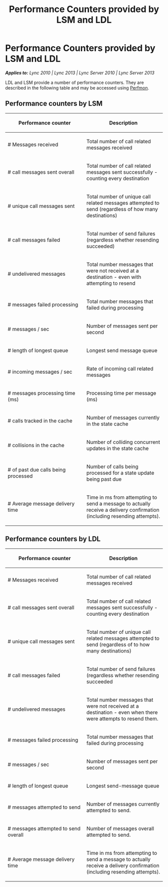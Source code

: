 ﻿---
title: Performance Counters provided by LSM and LDL
TOCTitle: Performance Counters provided by LSM and LDL
ms:assetid: 66a0c1f3-32a4-4e59-9646-824f28d332d0
ms:mtpsurl: https://msdn.microsoft.com/en-us/library/Dn785223(v=office.15)
ms:contentKeyID: 62952706
ms.date: 02/16/2015
mtps_version: v=office.15
---

# Performance Counters provided by LSM and LDL


_**Applies to:** Lync 2010 | Lync 2013 | Lync Server 2010 | Lync Server 2013_

LDL and LSM provide a number of performance counters. They are described in the following table and may be accessed using [Perfmon](https://technet.microsoft.com/en-us/library/bb490957.aspx).

## Performance counters by LSM

<table>
<colgroup>
<col style="width: 50%" />
<col style="width: 50%" />
</colgroup>
<thead>
<tr class="header">
<th><p>Performance counter</p></th>
<th><p>Description</p></th>
</tr>
</thead>
<tbody>
<tr class="odd">
<td><p># Messages received</p></td>
<td><p>Total number of call related messages received</p></td>
</tr>
<tr class="even">
<td><p># call messages sent overall</p></td>
<td><p>Total number of call related messages sent successfully - counting every destination</p></td>
</tr>
<tr class="odd">
<td><p># unique call messages sent</p></td>
<td><p>Total number of unique call related messages attempted to send (regardless of how many destinations)</p></td>
</tr>
<tr class="even">
<td><p># call messages failed</p></td>
<td><p>Total number of send failures (regardless whether resending succeeded)</p></td>
</tr>
<tr class="odd">
<td><p># undelivered messages</p></td>
<td><p>Total number messages that were not received at a destination - even with attempting to resend</p></td>
</tr>
<tr class="even">
<td><p># messages failed processing</p></td>
<td><p>Total number messages that failed during processing</p></td>
</tr>
<tr class="odd">
<td><p># messages / sec</p></td>
<td><p>Number of messages sent per second</p></td>
</tr>
<tr class="even">
<td><p># length of longest queue</p></td>
<td><p>Longest send message queue</p></td>
</tr>
<tr class="odd">
<td><p># incoming messages / sec</p></td>
<td><p>Rate of incoming call related messages</p></td>
</tr>
<tr class="even">
<td><p># messages processing time (ms)</p></td>
<td><p>Processing time per message (ms)</p></td>
</tr>
<tr class="odd">
<td><p># calls tracked in the cache</p></td>
<td><p>Number of messages currently in the state cache</p></td>
</tr>
<tr class="even">
<td><p># collisions in the cache</p></td>
<td><p>Number of colliding concurrent updates in the state cache</p></td>
</tr>
<tr class="odd">
<td><p># of past due calls being processed</p></td>
<td><p>Number of calls being processed for a state update being past due</p></td>
</tr>
<tr class="even">
<td><p># Average message delivery time</p></td>
<td><p>Time in ms from attempting to send a message to actually receive a delivery confirmation (including resending attempts).</p></td>
</tr>
</tbody>
</table>


## Performance counters by LDL

<table>
<colgroup>
<col style="width: 50%" />
<col style="width: 50%" />
</colgroup>
<thead>
<tr class="header">
<th><p>Performance counter</p></th>
<th><p>Description</p></th>
</tr>
</thead>
<tbody>
<tr class="odd">
<td><p># Messages received</p></td>
<td><p>Total number of call related messages received</p></td>
</tr>
<tr class="even">
<td><p># call messages sent overall</p></td>
<td><p>Total number of call related messages sent successfully - counting every destination</p></td>
</tr>
<tr class="odd">
<td><p># unique call messages sent</p></td>
<td><p>Total number of unique call related messages attempted to send (regardless of to how many destinations)</p></td>
</tr>
<tr class="even">
<td><p># call messages failed</p></td>
<td><p>Total number of send failures (regardless whether resending succeeded</p></td>
</tr>
<tr class="odd">
<td><p># undelivered messages</p></td>
<td><p>Total number messages that were not received at a destination - even when there were attempts to resend them.</p></td>
</tr>
<tr class="even">
<td><p># messages failed processing</p></td>
<td><p>Total number messages that failed during processing</p></td>
</tr>
<tr class="odd">
<td><p># messages / sec</p></td>
<td><p>Number of messages sent per second</p></td>
</tr>
<tr class="even">
<td><p># length of longest queue</p></td>
<td><p>Longest send-message queue</p></td>
</tr>
<tr class="odd">
<td><p># messages attempted to send</p></td>
<td><p>Number of messages currently attempted to send.</p></td>
</tr>
<tr class="even">
<td><p># messages attempted to send overall</p></td>
<td><p>Number of messages overall attempted to send.</p></td>
</tr>
<tr class="odd">
<td><p># Average message delivery time</p></td>
<td><p>Time in ms from attempting to send a message to actually receive a delivery confirmation (including resending attempts).</p></td>
</tr>
</tbody>
</table>

